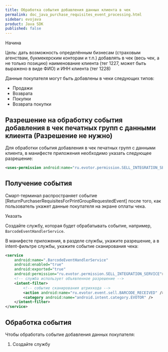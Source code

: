```yaml
---
title: Обработка события добавления данных клиента в чек
permalink: doc_java_purchase_requisites_event_processing.html
sidebar: evojava
product: Java SDK
published: false
---
```


Начина

Цель: дать возможность определённым бизнесам (страховым агенствам, букмекерским конторам и т.п.) добавлять в чек (весь чек, а не только позицию) наименование клиента (тег 1227, может быть выражено в виде ФИО) и ИНН клиента (тег 1228)

Данные покупателя могут быть добавлены в чеки следующих типов:

* Продажи
* Возврата
* Покупки
* Возврата покупки

## Разрешение на обработку события добавления в чек печатных групп с данными клиента (Разрешение не нужно)

Для обработки события добавления в чек печатных групп с данными клиента, в манифесте приложения необходимо указать следующее разрешение:

```xml
<uses-permission android:name="ru.evotor.permission.SELL_INTEGRATION_SERVICE" />
```

## Получение события

Смарт-терминал распространяет событие [ReturnPurchaserRequisitesForPrintGroupRequestedEvent] после того, как пользователь укажет данные покупателя на экране оплаты чека.

Указать 

Создайте службу, которая будет обрабатывать событие, например, `BarcodeEventHandlerService`.

В манифесте приложения, в разделе службы, укажите разрешение, а в intent-фильтре службы, укажите событие сканирования чека:

```xml
<service
    android:name=".BarcodeEventHandlerService"
    android:enabled="true"
    android:exported="true"
    android:permission="ru.evotor.permission.SELL_INTEGRATION_SERVICE">
    <!-- служба использует объявленное разрешение -->
    <intent-filter>
        <!-- событие сканирования штрихкода -->
        <action android:name="ru.evotor.event.sell.BARCODE_RECEIVED" />
        <category android:name="android.intent.category.EVOTOR" />
    </intent-filter>
</service>
```

## Обработка события



Чтобы обработать событие добавления данных покупателя:

1. Создайте службу 